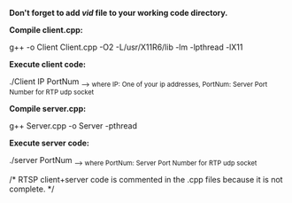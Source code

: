 **Don't forget to add _vid_ file to your working code directory.**

****Compile client.cpp:****

g++ -o Client Client.cpp -O2 -L/usr/X11R6/lib -lm -lpthread -lX11

****Execute client code:****

./Client IP PortNum
<sub> --> where IP: One of your ip addresses, PortNum: Server Port Number for RTP udp socket </sub>

****Compile server.cpp:****

g++ Server.cpp -o Server -pthread

****Execute server code:****

./server PortNum
<sub> --> where PortNum: Server Port Number for RTP udp socket </sub>

/* RTSP client+server code is commented in the .cpp files because it is not complete. */

